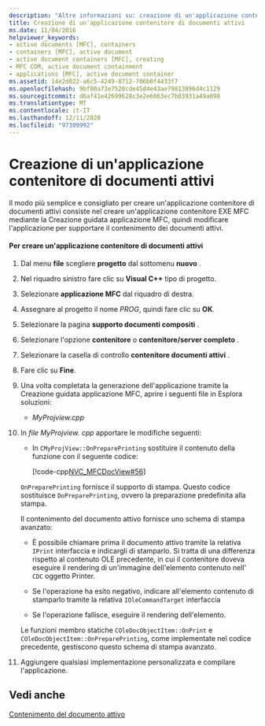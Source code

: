 ```yaml
---
description: "Altre informazioni su: creazione di un'applicazione contenitore di documenti attivi"
title: Creazione di un'applicazione contenitore di documenti attivi
ms.date: 11/04/2016
helpviewer_keywords:
- active documents [MFC], containers
- containers [MFC], active document
- active document containers [MFC], creating
- MFC COM, active document containment
- applications [MFC], active document container
ms.assetid: 14e2d022-a6c5-4249-8712-706b0f4433f7
ms.openlocfilehash: 9bf00a73e7520cde45d4e43ae79813896d4c1129
ms.sourcegitcommit: d6af41e42699628c3e2e6063ec7b03931a49a098
ms.translationtype: MT
ms.contentlocale: it-IT
ms.lasthandoff: 12/11/2020
ms.locfileid: "97309992"
---
```

# <a name="creating-an-active-document-container-application"></a>Creazione di un'applicazione contenitore di documenti attivi

Il modo più semplice e consigliato per creare un'applicazione contenitore di documenti attivi consiste nel creare un'applicazione contenitore EXE MFC mediante la Creazione guidata applicazione MFC, quindi modificare l'applicazione per supportare il contenimento dei documenti attivi.

#### <a name="to-create-an-active-document-container-application"></a>Per creare un'applicazione contenitore di documenti attivi

1. Dal menu **file** scegliere **progetto** dal sottomenu **nuovo** .

1. Nel riquadro sinistro fare clic su **Visual C++** tipo di progetto.

1. Selezionare **applicazione MFC** dal riquadro di destra.

1. Assegnare al progetto il nome *PROG*, quindi fare clic su **OK**.

1. Selezionare la pagina **supporto documenti compositi** .

1. Selezionare l'opzione **contenitore** o **contenitore/server completo** .

1. Selezionare la casella di controllo **contenitore documenti attivi** .

1. Fare clic su **Fine**.

1. Una volta completata la generazione dell'applicazione tramite la Creazione guidata applicazione MFC, aprire i seguenti file in Esplora soluzioni:

   - *MyProjview.cpp*

1. In *file MyProjview. cpp* apportare le modifiche seguenti:

   - In `CMyProjView::OnPreparePrinting` sostituire il contenuto della funzione con il seguente codice:

     [!code-cpp[NVC_MFCDocView#56](codesnippet/cpp/creating-an-active-document-container-application_1.cpp)]

   `OnPreparePrinting` fornisce il supporto di stampa. Questo codice sostituisce `DoPreparePrinting`, ovvero la preparazione predefinita alla stampa.

   Il contenimento del documento attivo fornisce uno schema di stampa avanzato:

   - È possibile chiamare prima il documento attivo tramite la relativa `IPrint` interfaccia e indicargli di stamparlo. Si tratta di una differenza rispetto al contenuto OLE precedente, in cui il contenitore doveva eseguire il rendering di un'immagine dell'elemento contenuto nell' `CDC` oggetto Printer.

   - Se l'operazione ha esito negativo, indicare all'elemento contenuto di stamparlo tramite la relativa `IOleCommandTarget` interfaccia

   - Se l'operazione fallisce, eseguire il rendering dell'elemento.

   Le funzioni membro statiche `COleDocObjectItem::OnPrint` e `COleDocObjectItem::OnPreparePrinting`, come implementate nel codice precedente, gestiscono questo schema di stampa avanzato.

1. Aggiungere qualsiasi implementazione personalizzata e compilare l'applicazione.

## <a name="see-also"></a>Vedi anche

[Contenimento del documento attivo](active-document-containment.md)
